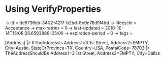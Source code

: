 # Using VerifyProperties

-> id = de8736db-3402-42f7-b2bd-8e0e78d9f4bd
-> lifecycle = Acceptance
-> max-retries = 0
-> last-updated = 2016-10-14T15:08:36.6593888-05:00
-> expiration-period = 0
-> tags = 

[Address]
|> IfTheAddressIs Address1=3 1st Street, Address2=EMPTY, City=Austin, StateOrProvince=TX, Country=USA, PostalCode=78703
|> TheAddressShouldBe Address1=3 1st Street, Address2=EMPTY, City=Dallas
~~~
